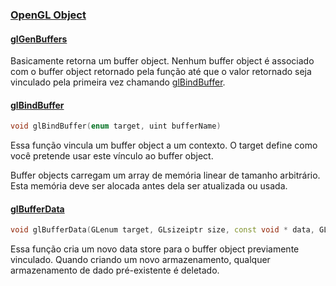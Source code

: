 ### [OpenGL Object](https://www.khronos.org/opengl/wiki/OpenGL_Object)

#### [glGenBuffers](https://www.khronos.org/registry/OpenGL-Refpages/es2.0/xhtml/glGenBuffers.xml)
Basicamente retorna um buffer object.
Nenhum buffer object é associado com o buffer object retornado pela função até que o valor retornado seja vinculado pela primeira vez chamando [glBindBuffer](https://www.khronos.org/registry/OpenGL-Refpages/es2.0/xhtml/glBindBuffer.xml).

#### [glBindBuffer](https://www.khronos.org/registry/OpenGL-Refpages/es2.0/xhtml/glBindBuffer.xml)

```cpp
void glBindBuffer(enum target, uint bufferName)
```

Essa função vincula um buffer object a um contexto. O target define como você pretende usar este vínculo ao buffer object.

Buffer objects carregam um array de memória linear de tamanho arbitrário. Esta memória deve ser alocada antes dela ser atualizada ou usada.

#### [glBufferData ](https://www.khronos.org/registry/OpenGL-Refpages/gl4/html/glBufferData.xhtml)
  
```cpp
void glBufferData(GLenum target, GLsizeiptr size, const void * data, GLenum usage);
```

Essa função cria um novo data store para o buffer object previamente vinculado. Quando criando um novo armazenamento, qualquer armazenamento de dado pré-existente é deletado.




